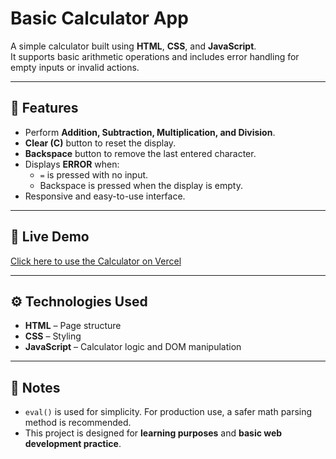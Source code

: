 # Basic Calculator App

A simple calculator built using **HTML**, **CSS**, and **JavaScript**.  
It supports basic arithmetic operations and includes error handling for empty inputs or invalid actions.

---

## 🚀 Features
- Perform **Addition, Subtraction, Multiplication, and Division**.
- **Clear (C)** button to reset the display.
- **Backspace** button to remove the last entered character.
- Displays **ERROR** when:
  - `=` is pressed with no input.
  - Backspace is pressed when the display is empty.
- Responsive and easy-to-use interface.

---

## 🔗 Live Demo
[Click here to use the Calculator on Vercel](https://simple-calculator-9d6b.vercel.app/)

---

## ⚙️ Technologies Used
- **HTML** – Page structure
- **CSS** – Styling
- **JavaScript** – Calculator logic and DOM manipulation

---

## 📌 Notes
- `eval()` is used for simplicity. For production use, a safer math parsing method is recommended.
- This project is designed for **learning purposes** and **basic web development practice**.
